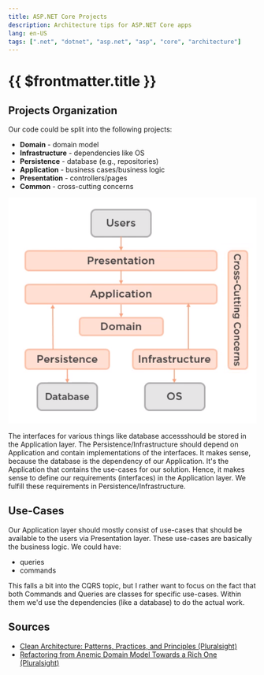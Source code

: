 ```yaml
---
title: ASP.NET Core Projects
description: Architecture tips for ASP.NET Core apps
lang: en-US
tags: [".net", "dotnet", "asp.net", "asp", "core", "architecture"]
---
```


# {{ $frontmatter.title }}

## Projects Organization

Our code could be split into the following projects:

- **Domain** - domain model
- **Infrastructure** - dependencies like OS
- **Persistence** - database (e.g., repositories)
- **Application** - business cases/business logic
- **Presentation** - controllers/pages
- **Common** - cross-cutting concerns

![](./assets/domain-focued-arch.png)

The interfaces for various things like database accessshould be stored in the
Application layer. The Persistence/Infrastructure should depend on Application
and contain implementations of the interfaces. It makes sense, because the
database is the dependency of our Application. It's the Application that
contains the use-cases for our solution. Hence, it makes sense to define our
requirements (interfaces) in the Application layer. We fulfill these
requirements in Persistence/Infrastructure.

## Use-Cases

Our Application layer should mostly consist of use-cases that should be
available to the users via Presentation layer. These use-cases are basically the
business logic. We could have:

- queries
- commands

This falls a bit into the CQRS topic, but I rather want to focus on the fact
that both Commands and Queries are classes for specific use-cases. Within them
we'd use the dependencies (like a database) to do the actual work.

## Sources

- [Clean Architecture: Patterns, Practices, and Principles
  (Pluralsight)](https://app.pluralsight.com/library/courses/clean-architecture-patterns-practices-principles)
- [Refactoring from Anemic Domain Model Towards a Rich One
  (Pluralsight)](https://app.pluralsight.com/library/courses/refactoring-anemic-domain-model)